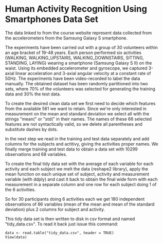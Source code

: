 # Human Activity Recognition Using Smartphones Data Set

The data linked to from the course website represent data collected from the accelerometers from the Samsung Galaxy S smartphone.

The experiments have been carried out with a group of 30 volunteers within an age bracket of 19-48 years. Each person performed six activities (WALKING, WALKING_UPSTAIRS, WALKING_DOWNSTAIRS, SITTING, STANDING, LAYING) wearing a smartphone (Samsung Galaxy S II) on the waist. Using its embedded accelerometer and gyroscope, we captured 3-axial linear acceleration and 3-axial angular velocity at a constant rate of 50Hz. The experiments have been video-recorded to label the data manually. The obtained dataset has been randomly partitioned into two sets, where 70% of the volunteers was selected for generating the training data and 30% the test data.

To create the desired clean data set we first need to decide which features from the available 561 we want to retain. Since we're only
interested in measurement on the mean and standard deviation we select all with the strings "mean(" or "std(" in their names. The names
of these 66 selected features are not syntactically valid, so we delete all parentheses and substitute dashes by dots.

In the next step we read in the training and test data separately and add columns for the subjects and actitivy, giving the activities proper
names. We finally merge training and test data to obtain a data set with 10299 observations and 68 variables.

To create the final tidy data set with the average of each variable for each activity and each subject we melt the data (reshape2 library), apply the mean function on each unique set of subject, activity and measurement variable (with ddply) and cast it back to obtain the final wide form with each measurement in a separate column and one row for each subject doing 1 of the 6 activities. 

So for 30 participants doing 6 activities each we get 180 independent observations of 66 variables (mean of the mean and mean of the standard deviation) plus 2 columns for subject and activity.

This tidy data set is then written to disk in csv format and named "tidy_data.csv".
To read it back just issue this command:
```
data <- read.table("tidy_data.csv", header = TRUE) 
View(data)
```
